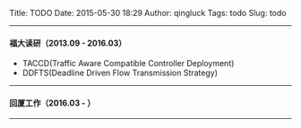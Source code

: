 Title: TODO
Date: 2015-05-30 18:29
Author: qingluck
Tags: todo
Slug: todo

---
#### 福大读研（2013.09 - 2016.03）
- TACCD(Traffic Aware Compatible Controller Deployment)
- DDFTS(Deadline Driven Flow Transmission Strategy)
---
#### 回厦工作（2016.03 - ）

---
